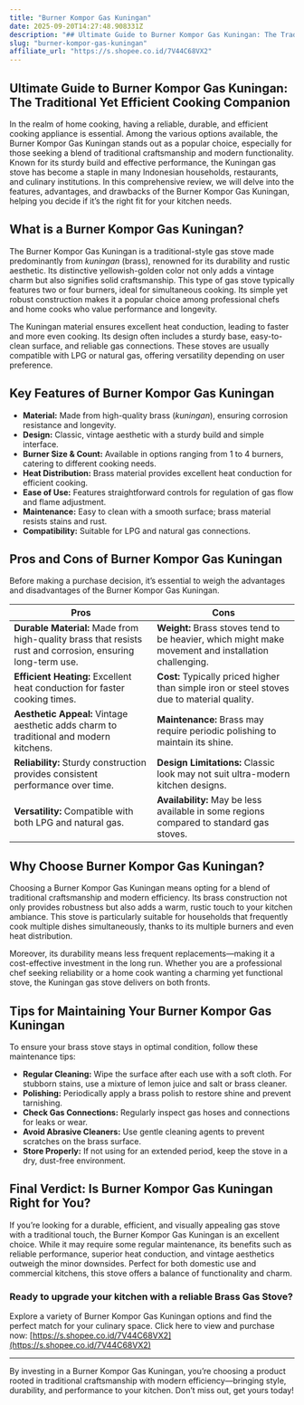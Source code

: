 ```yaml
---
title: "Burner Kompor Gas Kuningan"
date: 2025-09-20T14:27:48.908331Z
description: "## Ultimate Guide to Burner Kompor Gas Kuningan: The Traditional Yet Efficient Cooking Companion..."
slug: "burner-kompor-gas-kuningan"
affiliate_url: "https://s.shopee.co.id/7V44C68VX2"
---
```

## Ultimate Guide to Burner Kompor Gas Kuningan: The Traditional Yet Efficient Cooking Companion

In the realm of home cooking, having a reliable, durable, and efficient cooking appliance is essential. Among the various options available, the Burner Kompor Gas Kuningan stands out as a popular choice, especially for those seeking a blend of traditional craftsmanship and modern functionality. Known for its sturdy build and effective performance, the Kuningan gas stove has become a staple in many Indonesian households, restaurants, and culinary institutions. In this comprehensive review, we will delve into the features, advantages, and drawbacks of the Burner Kompor Gas Kuningan, helping you decide if it’s the right fit for your kitchen needs.

## What is a Burner Kompor Gas Kuningan?

The Burner Kompor Gas Kuningan is a traditional-style gas stove made predominantly from *kuningan* (brass), renowned for its durability and rustic aesthetic. Its distinctive yellowish-golden color not only adds a vintage charm but also signifies solid craftsmanship. This type of gas stove typically features two or four burners, ideal for simultaneous cooking. Its simple yet robust construction makes it a popular choice among professional chefs and home cooks who value performance and longevity.

The Kuningan material ensures excellent heat conduction, leading to faster and more even cooking. Its design often includes a sturdy base, easy-to-clean surface, and reliable gas connections. These stoves are usually compatible with LPG or natural gas, offering versatility depending on user preference.

## Key Features of Burner Kompor Gas Kuningan

- **Material:** Made from high-quality brass (*kuningan*), ensuring corrosion resistance and longevity.
- **Design:** Classic, vintage aesthetic with a sturdy build and simple interface.
- **Burner Size & Count:** Available in options ranging from 1 to 4 burners, catering to different cooking needs.
- **Heat Distribution:** Brass material provides excellent heat conduction for efficient cooking.
- **Ease of Use:** Features straightforward controls for regulation of gas flow and flame adjustment.
- **Maintenance:** Easy to clean with a smooth surface; brass material resists stains and rust.
- **Compatibility:** Suitable for LPG and natural gas connections.

## Pros and Cons of Burner Kompor Gas Kuningan

Before making a purchase decision, it’s essential to weigh the advantages and disadvantages of the Burner Kompor Gas Kuningan.

| Pros | Cons |
|--------|--------|
| **Durable Material:** Made from high-quality brass that resists rust and corrosion, ensuring long-term use. | **Weight:** Brass stoves tend to be heavier, which might make movement and installation challenging. |
| **Efficient Heating:** Excellent heat conduction for faster cooking times. | **Cost:** Typically priced higher than simple iron or steel stoves due to material quality. |
| **Aesthetic Appeal:** Vintage aesthetic adds charm to traditional and modern kitchens. | **Maintenance:** Brass may require periodic polishing to maintain its shine. |
| **Reliability:** Sturdy construction provides consistent performance over time. | **Design Limitations:** Classic look may not suit ultra-modern kitchen designs. |
| **Versatility:** Compatible with both LPG and natural gas. | **Availability:** May be less available in some regions compared to standard gas stoves. |

## Why Choose Burner Kompor Gas Kuningan?

Choosing a Burner Kompor Gas Kuningan means opting for a blend of traditional craftsmanship and modern efficiency. Its brass construction not only provides robustness but also adds a warm, rustic touch to your kitchen ambiance. This stove is particularly suitable for households that frequently cook multiple dishes simultaneously, thanks to its multiple burners and even heat distribution.

Moreover, its durability means less frequent replacements—making it a cost-effective investment in the long run. Whether you are a professional chef seeking reliability or a home cook wanting a charming yet functional stove, the Kuningan gas stove delivers on both fronts.

## Tips for Maintaining Your Burner Kompor Gas Kuningan

To ensure your brass stove stays in optimal condition, follow these maintenance tips:

- **Regular Cleaning:** Wipe the surface after each use with a soft cloth. For stubborn stains, use a mixture of lemon juice and salt or brass cleaner.
- **Polishing:** Periodically apply a brass polish to restore shine and prevent tarnishing.
- **Check Gas Connections:** Regularly inspect gas hoses and connections for leaks or wear.
- **Avoid Abrasive Cleaners:** Use gentle cleaning agents to prevent scratches on the brass surface.
- **Store Properly:** If not using for an extended period, keep the stove in a dry, dust-free environment.

## Final Verdict: Is Burner Kompor Gas Kuningan Right for You?

If you’re looking for a durable, efficient, and visually appealing gas stove with a traditional touch, the Burner Kompor Gas Kuningan is an excellent choice. While it may require some regular maintenance, its benefits such as reliable performance, superior heat conduction, and vintage aesthetics outweigh the minor downsides. Perfect for both domestic use and commercial kitchens, this stove offers a balance of functionality and charm.

### Ready to upgrade your kitchen with a reliable Brass Gas Stove?

Explore a variety of Burner Kompor Gas Kuningan options and find the perfect match for your culinary space. Click here to view and purchase now: [https://s.shopee.co.id/7V44C68VX2](https://s.shopee.co.id/7V44C68VX2)

---

By investing in a Burner Kompor Gas Kuningan, you’re choosing a product rooted in traditional craftsmanship with modern efficiency—bringing style, durability, and performance to your kitchen. Don’t miss out, get yours today!